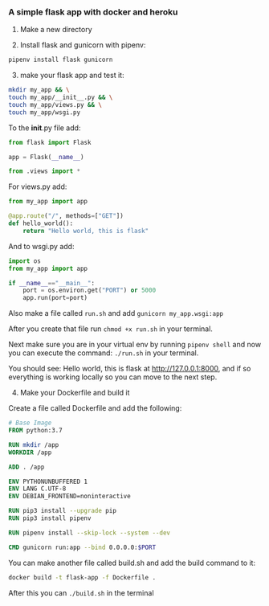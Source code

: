 ### A simple flask app with docker and heroku

1. Make a new directory

2. Install flask and gunicorn with pipenv: 

```bash
pipenv install flask gunicorn
```

3. make your flask app and test it:

```bash
mkdir my_app && \
touch my_app/__init__.py && \
touch my_app/views.py && \
touch my_app/wsgi.py
```
To the __init__.py file add:

```python
from flask import Flask 

app = Flask(__name__)

from .views import *
```

For views.py add:
```python
from my_app import app

@app.route("/", methods=["GET"])
def hello_world():
    return "Hello world, this is flask"
```

And to wsgi.py add:

```python
import os
from my_app import app

if __name__=="__main__":
    port = os.environ.get("PORT") or 5000
    app.run(port=port)
```

Also make a file called ```run.sh``` and add ```gunicorn my_app.wsgi:app```

After you create that file run ```chmod +x run.sh``` in your terminal. 

Next make sure you are in your virtual env by running ```pipenv shell``` and now you can execute the command:  ```./run.sh``` in your terminal. 

You should see: Hello world, this is flask at http://127.0.0.1:8000, and if so everything is working locally so you can move to the next step.

4. Make your Dockerfile and build it

Create a file called Dockerfile and add the following:
```Dockerfile
# Base Image
FROM python:3.7

RUN mkdir /app
WORKDIR /app

ADD . /app

ENV PYTHONUNBUFFERED 1
ENV LANG C.UTF-8
ENV DEBIAN_FRONTEND=noninteractive

RUN pip3 install --upgrade pip
RUN pip3 install pipenv

RUN pipenv install --skip-lock --system --dev

CMD gunicorn run:app --bind 0.0.0.0:$PORT

```

You can make another file called build.sh and add the build command to it:

```bash
docker build -t flask-app -f Dockerfile .
```

After this you can ```./build.sh``` in the terminal











